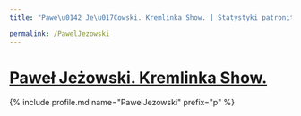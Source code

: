```yaml
---
title: "Pawe\u0142 Je\u017Cowski. Kremlinka Show. | Statystyki patronite.pl | Patromierz"

permalink: /PawelJezowski
---
```


# [Paweł Jeżowski. Kremlinka Show.](https://patronite.pl/PawelJezowski)

{% include profile.md name="PawelJezowski" prefix="p" %}
